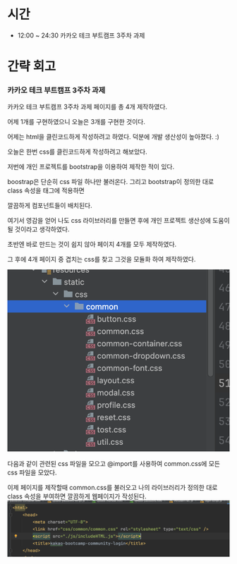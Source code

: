# 시간
- 12:00 ~ 24:30 카카오 테크 부트캠프 3주차 과제

# 간략 회고

### 카카오 테크 부트캠프 3주차 과제

카카오 테크 부트캠프 3주차 과제 페이지를 총 4개 제작하였다.

어제 1개를 구현하였으니 오늘은 3개를 구현한 것이다.

어제는 html을 클린코드하게 작성하려고 하였다. 덕분에 개발 생산성이 높아졌다. :)

오늘은 한번 css를 클린코드하게 작성하려고 해보았다.

저번에 개인 프로젝트를 bootstrap을 이용하여 제작한 적이 있다.

boostrap은 단순히 css 파일 하나만 불러온다. 그리고 bootstrap이 정의한 대로 class 속성을 태그에 적용하면

깔끔하게 컴포넌트들이 배치된다.

여기서 영감을 얻어 나도 css 라이브러리를 만들면 후에 개인 프로젝트 생산성에 도움이 될 것이라고 생각하였다.

초반엔 바로 만드는 것이 쉽지 않아 페이지 4개를 모두 제작하였다.

그 후에 4개 페이지 중 겹치는 css를 찾고 그것을 모듈화 하여 제작하였다.

![img.png](../images/img.png)

다음과 같이 관련된 css 파일을 모으고
@import를 사용하여 common.css에 모든 css 파일을 모았다.

이제 페이지를 제작할때 common.css를 불러오고 나의 라이브러리가 정의한 대로 class 속성을 부여하면 깔끔하게 웹페이지가 작성된다.
![img.png](../images/img2.png)
